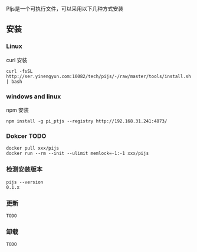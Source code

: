 PIjs是一个可执行文件，可以采用以下几种方式安装

## 安装

### Linux

curl 安装

```
curl -fsSL http://ser.yinengyun.com:10082/tech/pijs/-/raw/master/tools/install.sh | bash
```

### windows and linux
npm 安装

```
npm install -g pi_ptjs --registry http://192.168.31.241:4873/
```

### Dokcer TODO

```
docker pull xxx/pijs
docker run --rm --init --ulimit memlock=-1:-1 xxx/pijs
```

### 检测安装版本

```
pijs --version
0.1.x
```

### 更新

```
TODO
```

### 卸载

```
TODO
```
